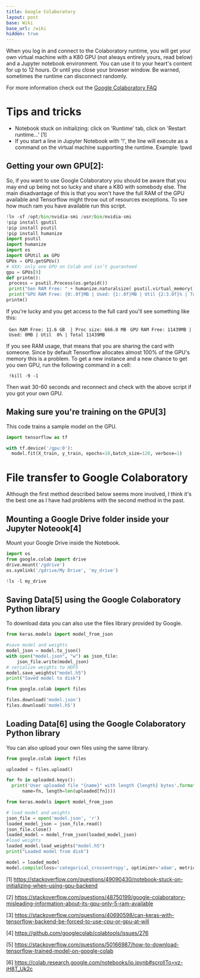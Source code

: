 ```yaml
---
title: Google Colaboratory
layout: post
base: Wiki
base_url: /wiki
hidden: true
---
```



When you log in and connect to the Colaboratory runtime, you will get your own virtual machine with a K80 GPU (not always entirely yours, read below) and a Jupyter notebook environment. You can use it to your heart's content for up to 12 hours. Or until you close your browser window. Be warned, sometimes the runtime can disconnect randomly.

For more information check out the [Google Colaboratory FAQ](https://research.google.com/colaboratory/faq.html)

Tips and tricks
===============

-   Notebook stuck on initializing: click on 'Runtime' tab, click on 'Restart runtime...' [1]
-   If you start a line in Jupyter Notebook with '!', the line will execute as a command on the virtual machine supporting the runtime. Example:
        !pwd

Getting your own GPU[2]:
------------------------

So, if you want to use Google Colaboratory you should be aware that you may end up being not so lucky and share a K80 with somebody else. The main disadvantage of this is that you won't have the full RAM of the GPU available and Tensorflow might throw out of resources exceptions. To see how much ram you have available run this script.

``` python
!ln -sf /opt/bin/nvidia-smi /usr/bin/nvidia-smi
!pip install gputil
!pip install psutil
!pip install humanize
import psutil
import humanize
import os
import GPUtil as GPU
GPUs = GPU.getGPUs()
# XXX: only one GPU on Colab and isn’t guaranteed
gpu = GPUs[0]
def printm():
 process = psutil.Process(os.getpid())
 print("Gen RAM Free: " + humanize.naturalsize( psutil.virtual_memory().available ), " | Proc size: " + humanize.naturalsize( process.memory_info().rss))
 print("GPU RAM Free: {0:.0f}MB | Used: {1:.0f}MB | Util {2:3.0f}% | Total {3:.0f}MB".format(gpu.memoryFree, gpu.memoryUsed, gpu.memoryUtil*100, gpu.memoryTotal))
printm()
```

If you're lucky and you get access to the full card you'll see something like this:

` Gen RAM Free: 11.6 GB  | Proc size: 666.0 MB`
` GPU RAM Free: 11439MB | Used: 0MB | Util  0% | Total 11439MB`

If you see RAM usage, that means that you are sharing the card with someone. Since by default Tensorflow allocates almost 100% of the GPU's memory this is a problem. To get a new instance and a new chance to get you own GPU, run the following command in a cell:

` !kill -9 -1`

Then wait 30-60 seconds and reconnect and check with the above script if you got your own GPU.

Making sure you're training on the GPU[3]
-----------------------------------------

This code trains a sample model on the GPU.

``` python
import tensorflow as tf

with tf.device('/gpu:0'):
  model.fit(X_train, y_train, epochs=10,batch_size=128, verbose=1)
```

File transfer to Google Colaboratory
====================================

Although the first method described below seems more involved, I think it's the best one as I have had problems with the second method in the past.

Mounting a Google Drive folder inside your Jupyter Noteook[4]
-------------------------------------------------------------

Mount your Google Drive inside the Notebook.

``` python
import os
from google.colab import drive
drive.mount('/gdrive')
os.symlink('/gdrive/My Drive', 'my_drive')

!ls -l my_drive
```

Saving Data[5] using the Google Colaboratory Python library
-----------------------------------------------------------

To download data you can also use the files library provided by Google.

``` python
from keras.models import model_from_json

#save model and weights
model_json = model.to_json()
with open("model.json", "w") as json_file:
    json_file.write(model_json)
# serialize weights to HDF5
model.save_weights("model.h5")
print("Saved model to disk")

from google.colab import files

files.download('model.json')
files.download('model.h5')
```

Loading Data[6] using the Google Colaboratory Python library
------------------------------------------------------------

You can also upload your own files using the same library.

``` python
from google.colab import files

uploaded = files.upload()

for fn in uploaded.keys():
  print('User uploaded file "{name}" with length {length} bytes'.format(
      name=fn, length=len(uploaded[fn])))

from keras.models import model_from_json

# load model and weights
json_file = open('model.json', 'r')
loaded_model_json = json_file.read()
json_file.close()
loaded_model = model_from_json(loaded_model_json)
#load weights
loaded_model.load_weights("model.h5")
print("Loaded model from disk")

model = loaded_model
model.compile(loss='categorical_crossentropy', optimizer='adam', metrics=['accuracy'])
```

[1] <https://stackoverflow.com/questions/49090430/notebook-stuck-on-initializing-when-using-gpu-backend>

[2] <https://stackoverflow.com/questions/48750199/google-colaboratory-misleading-information-about-its-gpu-only-5-ram-available>

[3] <https://stackoverflow.com/questions/40690598/can-keras-with-tensorflow-backend-be-forced-to-use-cpu-or-gpu-at-will>

[4] <https://github.com/googlecolab/colabtools/issues/276>

[5] <https://stackoverflow.com/questions/50166987/how-to-download-tensorflow-trained-model-on-google-colab>

[6] <https://colab.research.google.com/notebooks/io.ipynb#scrollTo=vz-jH8T_Uk2c>
